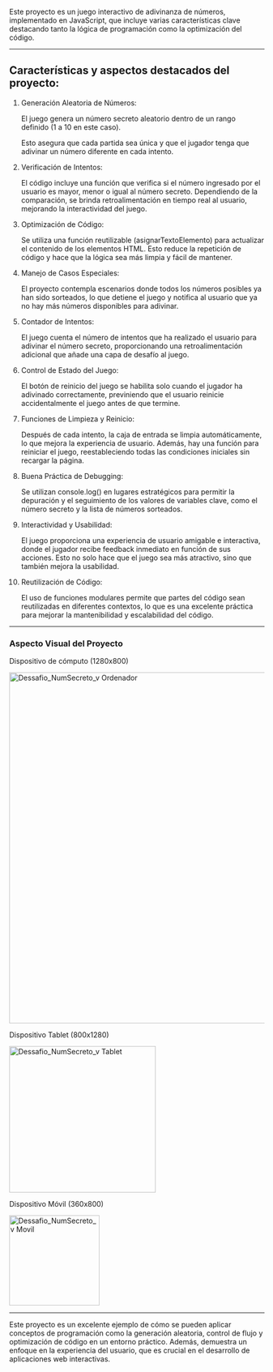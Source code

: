 Este proyecto es un juego interactivo de adivinanza de números, implementado en JavaScript, que incluye varias características clave destacando 
tanto la lógica de programación como la optimización del código. 

-----------
## Características y aspectos destacados del proyecto:

1. Generación Aleatoria de Números:

    El juego genera un número secreto aleatorio dentro de un rango definido (1 a 10 en este caso).

   Esto asegura que cada partida sea única y que el jugador tenga que adivinar un número diferente en cada intento.

3. Verificación de Intentos:

    El código incluye una función que verifica si el número ingresado por el usuario es mayor, menor o igual al número secreto. Dependiendo de la comparación, se brinda retroalimentación en tiempo real al usuario, mejorando la interactividad del juego.

4. Optimización de Código:

    Se utiliza una función reutilizable (asignarTextoElemento) para actualizar el contenido de los elementos HTML. Esto reduce la repetición de código y hace que la lógica sea más limpia y fácil de mantener.

5. Manejo de Casos Especiales:

    El proyecto contempla escenarios donde todos los números posibles ya han sido sorteados, lo que detiene el juego y notifica al usuario que ya no hay más números disponibles para adivinar.

6. Contador de Intentos:

    El juego cuenta el número de intentos que ha realizado el usuario para adivinar el número secreto, proporcionando una retroalimentación adicional que añade una capa de desafío al juego.

7. Control de Estado del Juego:

    El botón de reinicio del juego se habilita solo cuando el jugador ha adivinado correctamente, previniendo que el usuario reinicie accidentalmente el juego antes de que termine.

8. Funciones de Limpieza y Reinicio:

    Después de cada intento, la caja de entrada se limpia automáticamente, lo que mejora la experiencia de usuario. Además, hay una función para reiniciar el juego, reestableciendo todas las condiciones iniciales sin recargar la página.

9. Buena Práctica de Debugging:

    Se utilizan console.log() en lugares estratégicos para permitir la depuración y el seguimiento de los valores de variables clave, como el número secreto y la lista de números sorteados.

10. Interactividad y Usabilidad:

    El juego proporciona una experiencia de usuario amigable e interactiva, donde el jugador recibe feedback inmediato en función de sus acciones. Esto no solo hace que el juego sea más atractivo, sino que también mejora la usabilidad.

11. Reutilización de Código:

    El uso de funciones modulares permite que partes del código sean reutilizadas en diferentes contextos, lo que es una excelente práctica para mejorar la mantenibilidad y escalabilidad del código.

-----------
### Aspecto Visual del Proyecto

Dispositivo de cómputo (1280x800)

<img width="693" alt="Dessafio_NumSecreto_v Ordenador" src="https://github.com/user-attachments/assets/9a6cd6ab-c983-40e4-a2d2-1a3deca58b65">

Dispositivo Tablet (800x1280)

<img width="289" alt="Dessafio_NumSecreto_v Tablet" src="https://github.com/user-attachments/assets/bbc61700-be81-4e81-a247-2a00f1646fe4">

Dispositivo Móvil (360x800)

<img width="178" alt="Dessafio_NumSecreto_v Movil" src="https://github.com/user-attachments/assets/61d1057c-0b6a-41c1-a4a9-546ab6dea7d1">

-----------
Este proyecto es un excelente ejemplo de cómo se pueden aplicar conceptos de programación como la generación aleatoria, control de flujo y optimización de código en un entorno práctico. Además, demuestra un enfoque en la experiencia del usuario, que es crucial en el desarrollo de aplicaciones web interactivas.
